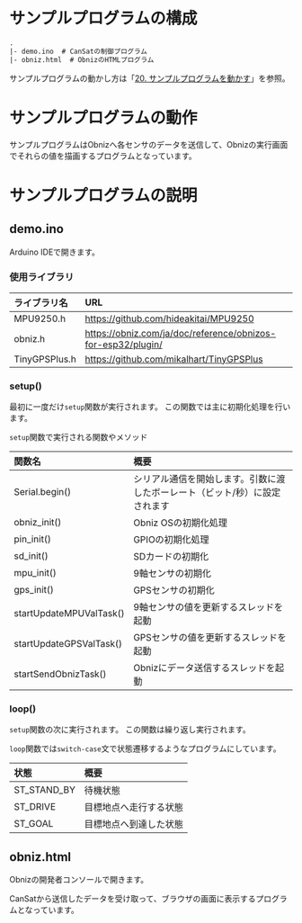# サンプルプログラムの構成

```txt
.
|- demo.ino  # CanSatの制御プログラム
|- obniz.html  # ObnizのHTMLプログラム
```

サンプルプログラムの動かし方は「[20. サンプルプログラムを動かす](../../doc/md/20.md)」を参照。

# サンプルプログラムの動作

サンプルプログラムはObnizへ各センサのデータを送信して、Obnizの実行画面でそれらの値を描画するプログラムとなっています。

# サンプルプログラムの説明

## demo.ino

Arduino IDEで開きます。

### 使用ライブラリ

|ライブラリ名|URL|
|:---|:---|
|MPU9250.h|https://github.com/hideakitai/MPU9250|
|obniz.h|https://obniz.com/ja/doc/reference/obnizos-for-esp32/plugin/|
|TinyGPSPlus.h|https://github.com/mikalhart/TinyGPSPlus|

### setup()

最初に一度だけ`setup`関数が実行されます。
この関数では主に初期化処理を行います。

`setup`関数で実行される関数やメソッド

|関数名|概要|
|:---|:---|
|Serial.begin()|シリアル通信を開始します。引数に渡したボーレート（ビット/秒）に設定されます|
|obniz_init()|Obniz OSの初期化処理|
|pin_init()|GPIOの初期化処理|
|sd_init()|SDカードの初期化|
|mpu_init()|9軸センサの初期化|
|gps_init()|GPSセンサの初期化|
|startUpdateMPUValTask()|9軸センサの値を更新するスレッドを起動|
|startUpdateGPSValTask()|GPSセンサの値を更新するスレッドを起動|
|startSendObnizTask()|Obnizにデータ送信するスレッドを起動|

### loop()

`setup`関数の次に実行されます。
この関数は繰り返し実行されます。

`loop`関数では`switch-case`文で状態遷移するようなプログラムにしています。

|状態|概要|
|:---|:---|
|ST_STAND_BY|待機状態|
|ST_DRIVE|目標地点へ走行する状態|設定
|ST_GOAL|目標地点へ到達した状態|

## obniz.html

Obnizの開発者コンソールで開きます。

CanSatから送信したデータを受け取って、ブラウザの画面に表示するプログラムとなっています。
